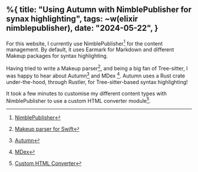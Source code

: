 %{
    title: "Using Autumn with NimblePublisher for synax highlighting",
    tags: ~w(elixir nimblepublisher),
    date: "2024-05-22",
}
---
For this website, I currently use NimblePublisher[^1] for the content management. By default, it uses Earmark for Markdown and different Makeup packages for syntax highlighting.

Having tried to write a Makeup parser[^2], and being a big fan of Tree-sitter, I was happy to hear about Autumn[^3] and MDex [^5]. Autumn uses a Rust crate under-the-hood, through Rustler, for Tree-sitter-based syntax highlighting!

It took a few minutes to customise my different content types with NimblePublisher to use a custom HTML converter module[^4].

[^1]: [NimblePublisher](https://github.com/dashbitco/nimble_publisher)
[^2]: [Makeup parser for Swift](makeup-parser-for-swift)
[^3]: [Autumn](https://github.com/leandrocp/autumn)
[^4]: [Custom HTML Converter](https://github.com/dashbitco/nimble_publisher?tab=readme-ov-file#custom-html-converter)
[^5]: [MDex](https://github.com/leandrocp/mdex)
